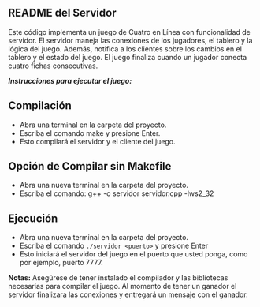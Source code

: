 ## README del Servidor
Este código implementa un juego de Cuatro en Línea con funcionalidad de servidor. El servidor maneja las conexiones de los jugadores, el tablero y la lógica del juego. Además, notifica a los clientes sobre los cambios en el tablero y el estado del juego. El juego finaliza cuando un jugador conecta cuatro fichas consecutivas.

***Instrucciones para ejecutar el juego:***

## Compilación
- Abra una terminal en la carpeta del proyecto.
- Escriba el comando make y presione Enter.
- Esto compilará el servidor y el cliente del juego.

## Opción de Compilar sin Makefile
- Abra una nueva terminal en la carpeta del proyecto.
- Escriba el comando: g++ -o servidor servidor.cpp -lws2_32

## Ejecución
- Abra una nueva terminal en la carpeta del proyecto.
- Escriba el comando `./servidor <puerto>` y presione Enter
- Esto iniciará el servidor del juego en el puerto que usted ponga, como por ejemplo, puerto 7777.

**Notas:**
Asegúrese de tener instalado el compilador y las bibliotecas necesarias para compilar el juego.
Al momento de tener un ganador el servidor finalizara las conexiones y entregará un mensaje con el ganador.